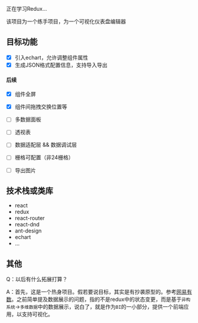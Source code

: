 正在学习Redux...

该项目为一个练手项目，为一个可视化仪表盘编辑器

## 目标功能

- [x] 引入echart，允许调整组件属性
- [x] 生成JSON格式配置信息，支持导入导出

#### 后续

- [x] 组件全屏
- [x] 组件间拖拽交换位置等

- [ ] 多数据面板 
- [ ] 透视表
- [ ] 数据适配层 && 数据调试层
- [ ] 栅格可配置（非24栅格）
- [ ] 导出图片

## 技术栈或类库

- react
- redux
- react-router
- react-dnd
- ant-design
- echart
- ...

## 其他

Q：以后有什么拓展打算？

A：首先，这是一个热身项目。假若要说目标，其实是有抄袭原型的。参考[网易有数](https://youdata.163.com/index/video)。之前简单提及数据展示的问题，指的不是redux中的状态变更，而是基于`异构系统`->`多维数据`中的数据展示，说白了，就是作为`BI`的一小部分，提供一个前端应用，以支持可视化。